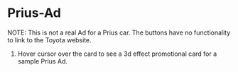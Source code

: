 # Prius-Ad

NOTE: This is not a real Ad for a Prius car. The buttons have no functionality to link to the Toyota website.

1. Hover cursor over the card to see a 3d effect promotional card for a sample Prius Ad. 
